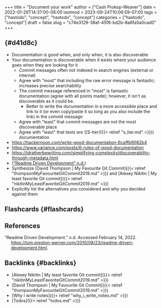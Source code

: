 +++
title = "Document your work"
author = ["Cash Prokop-Weaver"]
date = 2022-01-29T14:37:00-08:00
lastmod = 2023-09-24T10:06:59-07:00
tags = ["hastodo", "concept", "hastodo", "concept"]
categories = ["hastodo", "concept"]
draft = false
slug = "c74e3129-38af-45f8-bd2b-8a6fa5a0cad0"
+++

##  {#d41d8c}

-   Documentation is good when, and only when, it is also discoverable
-   Your documentation is discoverable when it exists where your audience goes when they are looking for it
    -   Commit messages often not indexed in search engines (external or internal)
    -   Agree with "most" that including the raw error message is fantastic; increases precise searchability
    -   The commit message referenced in "most" is fantastic documentation (agree with all points made); however, it isn't as discoverable as it could be.
        -   Better to write the documentation in a more accessible place and link to it (or even copy/paste it so long as you also include the link) in the commit message
    -   Agree with "least" that commit messages are not the most discoverable place
    -   Agree with "least" that tests _are_ ([S-tier]({{< relref "s_tier.md" >}})) documentation
-   <https://hackernoon.com/write-good-documentation-6caffb9082b4>
-   <https://www.variance.com/posts/6-rules-of-good-documentation>
-   <https://idratherbewriting.com/simplifying-complexity/discoverability-through-metadata.html>
-   (<a href="#citeproc_bib_item_1">“Readme Driven Development” n.d.</a>)
-   Synthesize [David Thompson | My Favourite Git Commit]({{< relref "thompsonMyFavouriteGitCommit2019.md" >}}) and [Alexey Nikitin | My least favorite Git commit]({{< relref "nikitinMyLeastFavoriteGitCommit2019.md" >}})
-   Explicitly list the alternatives you considered and why you decided against them


## Flashcards {#flashcards}

## References

<style>.csl-entry{text-indent: -1.5em; margin-left: 1.5em;}</style><div class="csl-bib-body">
  <div class="csl-entry"><a id="citeproc_bib_item_1"></a>“Readme Driven Development.” n.d. Accessed February 14, 2022. <a href="https://tom.preston-werner.com/2010/08/23/readme-driven-development.html">https://tom.preston-werner.com/2010/08/23/readme-driven-development.html</a>.</div>
</div>


## Backlinks {#backlinks}

-   [Alexey Nikitin | My least favorite Git commit]({{< relref "nikitinMyLeastFavoriteGitCommit2019.md" >}})
-   [David Thompson | My Favourite Git Commit]({{< relref "thompsonMyFavouriteGitCommit2019.md" >}})
-   [Why I write notes]({{< relref "why_i_write_notes.md" >}})
-   [Todos]({{< relref "todos.md" >}})
